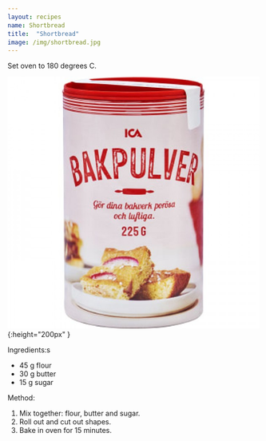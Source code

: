 ```yaml
---
layout: recipes
name: Shortbread
title:  "Shortbread"
image: /img/shortbread.jpg
---
```

Set oven to 180 degrees C.

![Baking Powder](/img/bakingpowder.jpeg ){:height="200px" }

Ingredients:s
* 45 g flour
* 30 g butter
* 15 g sugar

Method:
1. Mix together: flour, butter and sugar.
2. Roll out and cut out shapes.
3. Bake in oven for 15 minutes.
